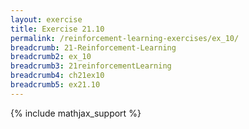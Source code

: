 ```yaml
---
layout: exercise
title: Exercise 21.10
permalink: /reinforcement-learning-exercises/ex_10/
breadcrumb: 21-Reinforcement-Learning
breadcrumb2: ex_10
breadcrumb3: 21reinforcementLearning
breadcrumb4: ch21ex10
breadcrumb5: ex21.10
---
```


{% include mathjax_support %}

